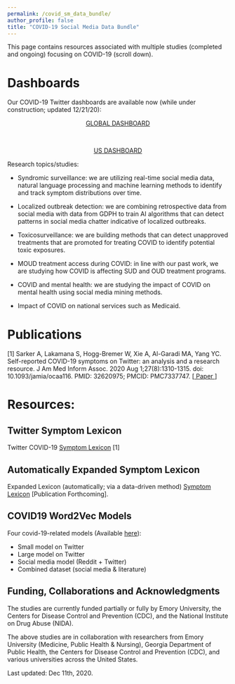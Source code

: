 ```yaml
---
permalink: /covid_sm_data_bundle/
author_profile: false
title: "COVID-19 Social Media Data Bundle"
---
```


This page contains resources associated with multiple studies (completed and ongoing) focusing on COVID-19 (scroll down). 

# Dashboards

Our COVID-19 Twitter dashboards are available now (while under construction; updated 12/21/20):

<center>

<a href="https://covid-19-social-media-274501.uk.r.appspot.com/covid-global"> GLOBAL DASHBOARD </a>

<br>

<a href="https://covid-19-social-media-274501.uk.r.appspot.com/covid-us"> US DASHBOARD </a>

</center>


Research topics/studies:

- Syndromic surveillance: we are utilizing real-time social media data, natural language processing and machine learning methods to identify and track symptom distributions over time. 

- Localized outbreak detection: we are combining retrospective data from social media with data from GDPH to train AI algorithms that can detect patterns in social media chatter indicative of localized outbreaks.

- Toxicosurveillance: we are building methods that can detect unapproved treatments that are promoted for treating COVID to identify potential toxic exposures. 

- MOUD treatment access during COVID: in line with our past work, we are studying how COVID is affecting SUD and OUD treatment programs.

- COVID and mental health: we are studying the impact of COVID on mental health using social media mining methods. 

- Impact of COVID on national services such as Medicaid.

# Publications 

[1] Sarker A, Lakamana S, Hogg-Bremer W, Xie A, Al-Garadi MA, Yang YC. Self-reported COVID-19 symptoms on Twitter: an analysis and a research resource. J Am Med Inform Assoc. 2020 Aug 1;27(8):1310-1315. doi: 10.1093/jamia/ocaa116. PMID: 32620975; PMCID: PMC7337747. [<a href="https://pubmed.ncbi.nlm.nih.gov/32620975/"> Paper </a>]

# Resources:


## Twitter Symptom Lexicon
Twitter COVID-19 <a href="https://drive.google.com/file/d/1edSkIVUiCbAnpVPk30sc5lAxTYCD2r7e/view?usp=sharing"> Symptom Lexicon</a> [1]

## Automatically Expanded Symptom Lexicon
Expanded Lexicon (automatically; via a data-driven method) <a href = "https://drive.google.com/file/d/1qTI1BiNABAHOdfF51gmoH0E5lbV48-KY/view?usp=sharing"> Symptom Lexicon</a> [Publication Forthcoming].

## COVID19 Word2Vec Models
Four covid-19-related models (Available <a href="https://drive.google.com/drive/folders/1RVJsODphSy_oxIq4ubm94ZUV7EntJJGZ?usp=sharing">here</a>):
- Small model on Twitter
- Large model on Twitter
- Social media model (Reddit + Twitter)
- Combined dataset (social media & literature)

## Funding, Collaborations and Acknowledgments

The studies are currently funded partially or fully by Emory University, the Centers for Disease Control and Prevention (CDC), and the National Institute on Drug Abuse (NIDA).

The above studies are in collaboration with researchers from Emory University (Medicine, Public Health & Nursing), Georgia Department of Public Health, the Centers for Disease Control and Prevention (CDC), and various universities across the United States.

Last updated: Dec 11th, 2020.
